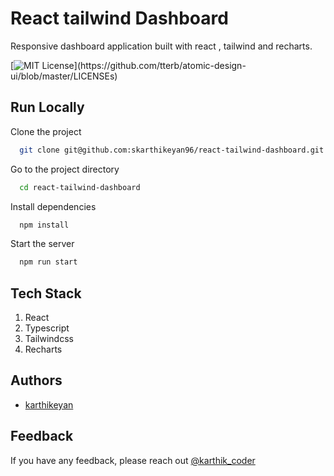 # React tailwind Dashboard

Responsive dashboard application built with react , tailwind and recharts.



[![MIT License](https://img.shields.io/apm/l/atomic-design-ui.svg?)](https://github.com/tterb/atomic-design-ui/blob/master/LICENSEs)

## Run Locally

Clone the project

```bash
  git clone git@github.com:skarthikeyan96/react-tailwind-dashboard.git
```

Go to the project directory

```bash
  cd react-tailwind-dashboard
```

Install dependencies

```bash
  npm install
```

Start the server

```bash
  npm run start
```


## Tech Stack

1. React
2. Typescript
3. Tailwindcss
4. Recharts


## Authors

- [karthikeyan](https://www.github.com/skarthikeyan96)


## Feedback

If you have any feedback, please reach out [@karthik_coder](https://twitter.com/karthik_coder)

